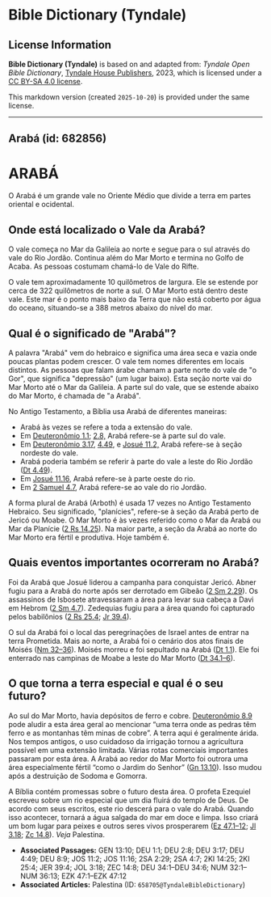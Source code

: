 # Bible Dictionary (Tyndale)

## License Information

**Bible Dictionary (Tyndale)** is based on and adapted from: _Tyndale Open Bible Dictionary_, [Tyndale House Publishers](https://tyndaleopenresources.com/), 2023, which is licensed under a [CC BY-SA 4.0 license](https://creativecommons.org/licenses/by-sa/4.0/legalcode.en).

This markdown version (created `2025-10-20`) is provided under the same license.



--------------------------------

## Arabá (id: 682856)

ARABÁ
=====

O Arabá é um grande vale no Oriente Médio que divide a terra em partes oriental e ocidental.

Onde está localizado o Vale da Arabá?
-------------------------------------

O vale começa no Mar da Galileia ao norte e segue para o sul através do vale do Rio Jordão. Continua além do Mar Morto e termina no Golfo de Acaba. As pessoas costumam chamá\-lo de Vale do Rifte.

O vale tem aproximadamente 10 quilômetros de largura. Ele se estende por cerca de 322 quilômetros de norte a sul. O Mar Morto está dentro deste vale. Este mar é o ponto mais baixo da Terra que não está coberto por água do oceano, situando\-se a 388 metros abaixo do nível do mar.

Qual é o significado de "Arabá"?
--------------------------------

A palavra "Arabá" vem do hebraico e significa uma área seca e vazia onde poucas plantas podem crescer. O vale tem nomes diferentes em locais distintos. As pessoas que falam árabe chamam a parte norte do vale de "o Gor", que significa "depressão" (um lugar baixo). Esta seção norte vai do Mar Morto até o Mar da Galileia. A parte sul do vale, que se estende abaixo do Mar Morto, é chamada de "a Arabá".

No Antigo Testamento, a Bíblia usa Arabá de diferentes maneiras:

* Arabá às vezes se refere a toda a extensão do vale.
* Em [Deuteronômio 1\.1](https://ref.ly/Deut1:1); [2\.8,](https://ref.ly/Deut2:8) Arabá refere\-se à parte sul do vale.
* Em [Deuteronômio 3\.17](https://ref.ly/Deut3:17), [4\.49](https://ref.ly/Deut4:49), e [Josué 11\.2,](https://ref.ly/Josh11:2) Arabá refere\-se à seção nordeste do vale.
* Arabá poderia também se referir à parte do vale a leste do Rio Jordão ([Dt 4\.49](https://ref.ly/Deut4:49)).
* Em [Josué 11\.16](https://ref.ly/Josh11:16), Arabá refere\-se à parte oeste do rio.
* Em [2 Samuel 4\.7](https://ref.ly/2Sam4:7), Arabá refere\-se ao vale do rio Jordão.

A forma plural de Arabá (Arboth) é usada 17 vezes no Antigo Testamento Hebraico. Seu significado, "planícies", refere\-se à seção da Arabá perto de Jericó ou Moabe. O Mar Morto é às vezes referido como o Mar da Arabá ou Mar da Planície ([2 Rs 14\.25](https://ref.ly/2Kgs14:25)). Na maior parte, a seção da Arabá ao norte do Mar Morto era fértil e produtiva. Hoje também é.

Quais eventos importantes ocorreram no Arabá?
---------------------------------------------

Foi da Arabá que Josué liderou a campanha para conquistar Jericó. Abner fugiu para a Arabá do norte após ser derrotado em Gibeão ([2 Sm 2\.29](https://ref.ly/2Sam2:29)). Os assassinos de Isbosete atravessaram a área para levar sua cabeça a Davi em Hebrom ([2 Sm 4\.7](https://ref.ly/2Sam4:7)). Zedequias fugiu para a área quando foi capturado pelos babilônios ([2 Rs 25\.4](https://ref.ly/2Kgs25:4); [Jr 39\.4](https://ref.ly/Jer39:4)).

O sul da Arabá foi o local das peregrinações de Israel antes de entrar na terra Prometida. Mais ao norte, a Arabá foi o cenário dos atos finais de Moisés ([Nm 32–36](https://ref.ly/Num32:1-Num36:13)). Moisés morreu e foi sepultado na Arabá ([Dt 1\.1](https://ref.ly/Deut1:1)). Ele foi enterrado nas campinas de Moabe a leste do Mar Morto ([Dt 34\.1–6](https://ref.ly/Deut34:1-Deut34:6)).

O que torna a terra especial e qual é o seu futuro?
---------------------------------------------------

Ao sul do Mar Morto, havia depósitos de ferro e cobre. [Deuteronômio 8\.9](https://ref.ly/Deut8:9) pode aludir a esta área geral ao mencionar “uma terra onde as pedras têm ferro e as montanhas têm minas de cobre”. A terra aqui é geralmente árida. Nos tempos antigos, o uso cuidadoso da irrigação tornou a agricultura possível em uma extensão limitada. Várias rotas comerciais importantes passaram por esta área. A Arabá ao redor do Mar Morto foi outrora uma área especialmente fértil “como o Jardim do Senhor” ([Gn 13\.10](https://ref.ly/Gen13:10)). Isso mudou após a destruição de Sodoma e Gomorra.

A Bíblia contém promessas sobre o futuro desta área. O profeta Ezequiel escreveu sobre um rio especial que um dia fluirá do templo de Deus. De acordo com seus escritos, este rio descerá para o vale do Arabá. Quando isso acontecer, tornará a água salgada do mar em doce e limpa. Isso criará um bom lugar para peixes e outros seres vivos prosperarem ([Ez 47\.1–12](https://ref.ly/Ezek47:1-Ezek47:12); [Jl 3\.18](https://ref.ly/Joel3:18); [Zc 14\.8](https://ref.ly/Zech14:8)). *Veja* Palestina.

* **Associated Passages:** GEN 13:10; DEU 1:1; DEU 2:8; DEU 3:17; DEU 4:49; DEU 8:9; JOS 11:2; JOS 11:16; 2SA 2:29; 2SA 4:7; 2KI 14:25; 2KI 25:4; JER 39:4; JOL 3:18; ZEC 14:8; DEU 34:1–DEU 34:6; NUM 32:1–NUM 36:13; EZK 47:1–EZK 47:12
* **Associated Articles:** Palestina (ID: `658705@TyndaleBibleDictionary`)

